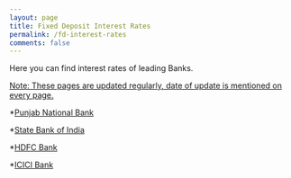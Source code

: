 ```yaml
---
layout: page
title: Fixed Deposit Interest Rates
permalink: /fd-interest-rates
comments: false
---
```


Here you can find interest rates of leading Banks.

<u>Note: These pages are updated regularly, date of update is mentioned on every page.</u>



*<a href="https://bankingatoz.com/pnb-fd-interest-rates">Punjab National Bank</a>


*<a href="https://bankingatoz.com/sbi-fd-interest-rates">State Bank of India</a>


*<a href="https://bankingatoz.com/hdfc-fd-interest-rates">HDFC Bank</a>


*<a href="https://bankingatoz.com/icici-fd-interest-rates">ICICI Bank</a>

